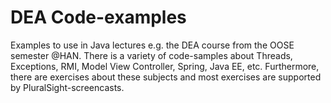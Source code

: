 DEA Code-examples
=================

Examples to use in Java lectures e.g. the DEA course from the OOSE semester @HAN. There is a variety of code-samples about Threads, Exceptions, RMI, Model View Controller, Spring, Java EE, etc. Furthermore, there are exercises about these subjects and most exercises are supported by PluralSight-screencasts.
